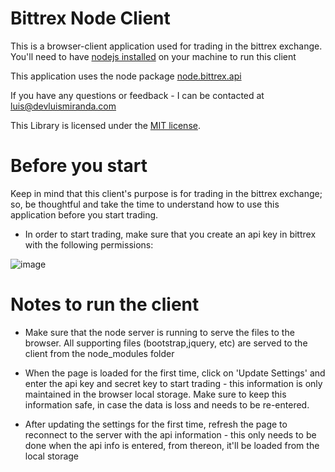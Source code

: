  Bittrex Node Client
 =====================
This is a browser-client application used for trading in the bittrex exchange.
You'll need to have [nodejs installed](https://nodejs.org/en/download/package-manager/) on your machine to run this client

This application uses the node package [node.bittrex.api](https://github.com/dparlevliet/node.bittrex.api)

If you have any questions or feedback - I can be contacted at luis@devluismiranda.com

This Library is licensed under the [MIT license](https://github.com/dparlevliet/node.bittrex.api/blob/master/LICENSE).

Before you start
================
Keep in mind that this client's purpose is for trading in the bittrex exchange; so, be thoughtful and take the time to understand how to use this application before you start trading.

- In order to start trading, make sure that you create an api key in bittrex with the following permissions:

![image](https://user-images.githubusercontent.com/1113806/30525069-ed44bfce-9bc4-11e7-9f7d-d9cb3916771c.png)

Notes to run the client
=======================
- Make sure that the node server is running to serve the files to the browser. All supporting files (bootstrap,jquery, etc) are served to the client from the node_modules folder

- When the page is loaded for the first time, click on 'Update Settings' and enter the api key and secret key to start trading - this information is only maintained in the browser local storage. Make sure to keep this information safe, in case the data is loss and needs to be re-entered.

- After updating the settings for the first time, refresh the page to reconnect to the server with the api information - this only needs to be done when the api info is entered, from thereon, it'll be loaded from the local storage
